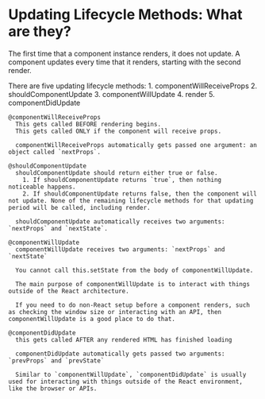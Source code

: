 # Updating Lifecycle Methods: What are they?
  The first time that a component instance renders, it does not update. A component updates every time that it renders, starting with the second render.

  There are five updating lifecycle methods:
    1. componentWillReceiveProps
    2. shouldComponentUpdate
    3. componentWillUpdate
    4. render
    5. componentDidUpdate

    @componentWillReceiveProps
      This gets called BEFORE rendering begins.
      This gets called ONLY if the component will receive props.

      componentWillReceiveProps automatically gets passed one argument: an object called `nextProps`.

    @shouldComponentUpdate
      shouldComponentUpdate should return either true or false.
        1. If shouldComponentUpdate returns `true`, then nothing noticeable happens.
        2. If shouldComponentUpdate returns false, then the component will not update. None of the remaining lifecycle methods for that updating period will be called, including render.

      shouldComponentUpdate automatically receives two arguments: `nextProps` and `nextState`.

    @componentWillUpdate
      componentWillUpdate receives two arguments: `nextProps` and `nextState`

      You cannot call this.setState from the body of componentWillUpdate.

      The main purpose of componentWillUpdate is to interact with things outside of the React architecture.

      If you need to do non-React setup before a component renders, such as checking the window size or interacting with an API, then componentWillUpdate is a good place to do that.

    @componentDidUpdate
      this gets called AFTER any rendered HTML has finished loading

      componentDidUpdate automatically gets passed two arguments: `prevProps` and `prevState`

      Similar to `componentWillUpdate`, `componentDidUpdate` is usually used for interacting with things outside of the React environment, like the browser or APIs. 
